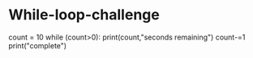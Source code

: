 # While-loop-challenge
count = 10
while (count>0):
  print(count,"seconds remaining")
  count-=1
  print("complete")
